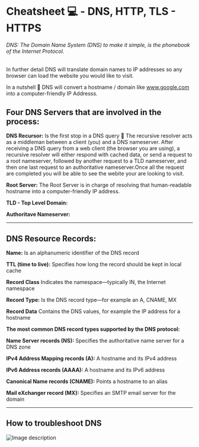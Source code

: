 # Cheatsheet 💻 - DNS, HTTP, TLS - HTTPS 

###### DNS: The Domain Name System (DNS) to make it simple, is the phonebook of the Internet Protocol. 
In further detail DNS will translate domain names to IP addresses so any browser can load the website you would like to visit.

In a nutshell 🥜 DNS will convert a hostname / domain like www.google.com into a computer-friendly IP Addresss.

## Four DNS Servers that are involved in the process: 

**DNS Recursor:**
Is the first stop in a DNS query 🛑
The recursive resolver acts as a middleman between a client (you) and a DNS nameserver. After receiving a DNS query from a web client (the browser you are using), a recursive resolver will either respond with cached data, or send a request to a root nameserver, followed by another request to a TLD nameserver, and then one last request to an authoritative nameserver.Once all the request are completed you will be able to see the webite your are looking to visit.

**Root Server:** 
The Root Server is in charge of resolving that human-readable hostname into a computer-friendly IP address. 


**TLD - Top Level Domain:**

**Authoritave Nameserver:**

----------------------------------------------------------------------------------------------------------------------------

## DNS Resource Records:

**Name:** Is an alphanumeric identifier of the DNS record

**TTL (time to live):** Specifies how long the record should be kept in local cache

**Record Class** Indicates the namespace—typically IN, the Internet namespace

**Record Type:** Is the DNS record type—for example an A, CNAME, MX

**Record Data** Contains the DNS values, for example the IP address for a hostname


**The most common DNS record types supported by the DNS protocol:**

**Name Server records (NS):** Specifies the authoritative name server for a DNS zone

**IPv4 Address Mapping records (A):** A hostname and its IPv4 address

**IPv6 Address records (AAAA):** A hostname and its IPv6 address

**Canonical Name records (CNAME):** Points a hostname to an alias

**Mail eXchanger record (MX):** Specifies an SMTP email server for the domain

----------------------------------------------------------------------------------------------------------------------------

## How to troubleshoot DNS 

![Image description](link-to-image)
